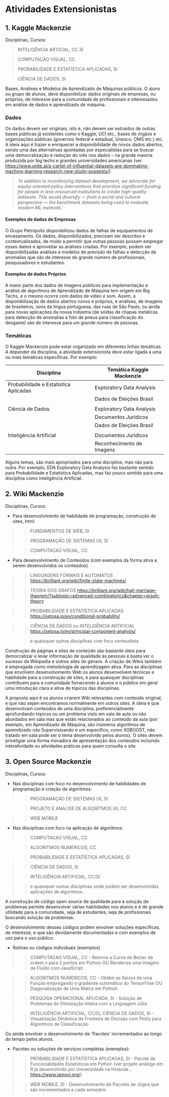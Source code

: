 # Atividades Extensionistas

## 1. Kaggle Mackenzie 

Disciplinas, Cursos:

> INTELIGÊNCIA ARTICIAL, CC SI

> COMPUTAÇÃO VISUAL, CC

> PROBABILIDADE E ESTATÍSTICA APLICADAS, SI

> CIÊNCIA DE DADOS, SI

Bases, Análises e Modelos de Aprendizado de Máquinas públicos. O aluno ou grupo de alunos, deve disponibilizar dados originais de empresas, 
ou próprios, de interesse para a comunidade de profissionais e interessados em análise de dados e aprendizado de máquina. 

### Dados
Os dados devem ser originais, isto é, não devem ser extraídos de outras bases públicas já existentes como o Kaggle, UCI etc., bases de órgãos e organizações 
públicas (governos federal e estadual, Unesco, OMS etc.) etc. A ideia aqui é trazer e enriquecer a disponibilidade de novos dados abertos, sendo uma das 
alternativas apontadas por especialistas para se buscar uma democratização e redução do viés nos dados – na grande maioria produzida por big techs e 
grandes universidades americanas (ver https://www.unite.ai/a-cartel-of-influential-datasets-are-dominating-machine-learning-research-new-study-suggests/). 

> *‘In addition to incentivizing dataset development, we advocate for equity-oriented policy interventions that prioritize significant funding for 
people in less-resourced institutions to create high-quality datasets. This would diversify — from a social and cultural perspective — the benchmark 
datasets being used to evaluate modern ML methods.’*

#### Exemplos de dados de Empresas
O Grupo Petrópolis disponibilizou dados de falhas de equipamentos de envasamento. Os dados, disponibilizados, precisam ser descritos e contextualizados, de modo a permitir que outras pessoas possam empregar esses dados e aproveitar as análises criadas. Por exemplo, podem ser disponibilizadas análises e modelos de previsão de falhas e detecção de anomalias que são de interesse de grande número de profissionais, pesquisadores e estudantes. 

#### Exemplos de dados Próprios
A maior parte dos dados de imagens públicos para implementação e análise de algoritmos de Aprendizado de Máquina tem origem em Big Techs, e o mesmo ocorre com dados de vídeo e som. Assim, a disponibilização de dados abertos novos e próprios, e análises, de imagens de brasileiros, sons da língua portuguesa, das ruas de São Paulo, ou ainda para novas aplicações da nossa indústria (de soldas de chapas metálicas para detecção de anomalias à foto de pneus para classificação do desgaste) são de interesse para um grande número de pessoas.

### Temáticas
O Kaggle Mackenzie pode estar organizado em diferentes linhas temáticas. A depender da disciplina, a atividade extensionista deve estar ligada a uma ou mais temáticas específicas. Por exemplo:

| Disciplina	|		Temática Kaggle Mackenzie |
|-|-|
| Probabilidade e Estatística Aplicadas | 		Exploratory Data Analysis |
| | Dados de Eleições Brasil |
| | |
| Ciência de Dados |  					Exploratory Data Analysis |
| |							Documentos Jurídicos |
| |							Dados de Eleições Brasil |
| | |	
| Inteligência Artificial | 				Documentos Jurídicos |
| |							Reconhecimento de Imagens |

Alguns temas, são mais apropriados para uma disciplina, mas não para outra. Por exemplo, EDA Exploratory Data Analysis faz bastante sentido para Probabilidade e Estatística Aplicadas, mas faz pouco sentido para uma disciplina como Inteligência Artificial.


## 2. Wiki Mackenzie 

Disciplinas, Cursos:

* Para desenvolvimento de habilidade de programação, construção de sites, html:

>> FUNDAMENTOS DE WEB, SI

>> PROGRAMAÇÃO DE SISTEMAS I/II, SI

>> COMPUTACAO VISUAL, CC

* Para desenvolvimento de Conteúdos (com exemplos da forma ativa a serem desenvolvidos os conteúdos)

>> LINGUAGENS FORMAIS E AUTOMATOS https://brilliant.org/wiki/finite-state-machines/

>> TEORIA DOS GRAFOS https://brilliant.org/wiki/hall-marriage-theorem/?subtopic=advanced-combinatorics&chapter=graph-theory

>> PROBABILIDADE E ESTATÍSTICA APLICADAS https://setosa.io/ev/conditional-probability/

>> CIÊNCIA DE DADOS ou INTELIGÊNCIA ARTIFICIAL  https://setosa.io/ev/principal-component-analysis/ 

>> e quaisquer outras disciplinas com foco conteudista

Construção de páginas e sites de conteúdo são bastante úteis para democratizar e levar informação de qualidade às pessoas e basta ver o sucesso da Wikipedia e outros sites do gênero. A criação de Wikis também é empregada como metodologia de aprendizagem ativa. Para as disciplinas que envolvem desenvolvimento Web os alunos desenvolvem técnicas e habilidade para a construção de sites, e para quaisquer disciplinas contribuem para a comunidade fornecendo à alunos e o público em geral uma introdução clara e ativa de tópicos das disciplinas.

A proposta aqui é os alunos criarem Wiki relevantes com conteúdo original, e que não sejam encontramos normalmente em outros sites. A ideia é que desenvolvam 
conteúdos de uma disciplina, preferencialmente aprofundando tópicos ou um problema visto em sala de aula ou não abordados em sala mas que estão relacionados ao conteúdo da aula (por exemplo, em Aprendizado de Máquina, são inúmeros algoritmos de aprendizado não Supervisioando e um específico, como XGBOOST, não tratado em sala pode ser o tema desenvolvido pelos alunos). O sites devem priveligiar uma forma inovadora de apresentação dos conteúdos incluindo interatividade ou atividades práticas 
para quem consulta o site. 

## 3. Open Source Mackenzie 

Disciplinas, Cursos:

* Nas disciplinas com foco no desenvolvimento de habilidades de programação e criação de algoritmos:

>> PROGRAMAÇÃO DE SISTEMAS I/II, SI

>> PROJETO E ANALISE DE ALGORITMOS I/II, CC

>> WEB MOBILE

* Nas disciplinas com foco na aplicação de algoritmos:

>> COMPUTACAO VISUAL, CC

>> ALGORITMOS NUMERICOS, CC

>> PROBABILIDADE E ESTATÍSTICA APLICADAS, SI

>> CIÊNCIA DE DADOS, SI

>> INTELIGÊNCIA ARTIFICIAL, CC/SI

>> e quaisquer outras disciplinas onde podem ser desenvolvidas aplicações de algoritmos.

A construção de código open source de qualidade para a solução de problemas permite desenvolver várias habilidades nos alunos e é de grande utilidade para a comunidade, seja de estudantes, seja de profissionais buscando solução de problemas. 

O desenvolvimento desses códigos podem envolver soluções específicas, de interesse, e que são devidamente documentadas e com exemplos de uso para o uso público:

* Rotinas ou códigos individuais (exemplos)

>> COMPUTACAO VISUAL, CC - Retorna a Curva de Bezier de ordem n para 2 pontos em Python OU Renderiza uma Imagem de Fluído com JavaScript

>> ALGORITMOS NUMERICOS, CC - Obtêm as Raízes de uma Função empregando o gradiente automático do TensorFlow OU Diagonalização de Uma Matriz em Python

>> PESQUISA OPERACIONAL APLICADA, SI - Solução de Problemas de Otimização Inteira com a Linguagem Júlia

>> INTELIGÊNCIA ARTIFICIAL, CC/SI, CIÊNCIA DE DADOS, SI - Visualização Dinâmica de Fronteira de Decisão com Plotly para Algoritmos de Classificação

Ou ainda envolver o desenvolvimento de 'Pacotes' incrementados ao longo do tempo pelos alunos.

* Pacotes ou soluções de serviços completas (exemplos):

>> PROBABILIDADE E ESTATÍSTICA APLICADAS, SI - Pacote de Funcionalidades Estatísticas em Python (ver projeto análogo em R já desenvolvido por Universidade na Holanda , https://www.jamovi.org/)

>> WEB MOBILE, SI - Desenvolvimento de Pacotes de Jogos que são incrementados a cada semestre.
















